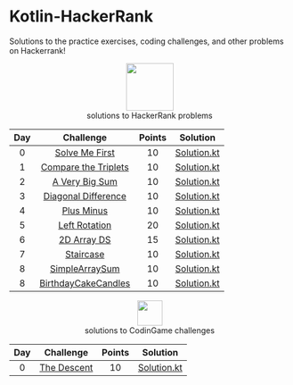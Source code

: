 # Kotlin-HackerRank
Solutions to the practice exercises, coding challenges, and other problems on Hackerrank!
<p align="center">
    <a href="#">
        <img height=85 src="https://sharp.services.greenhouse.io/production/integrations/hackerrank-color-resized-75nmq02hm.png?auto=format&fit=max&lossless=true&q=90&w=430&s=9545d538a825e5ba6ab1bf11ce9b1a24c39d7bf8560c09b65455914542050991">
    </a>
    <br>solutions to HackerRank problems
</p>


| Day |                                                          Challenge                                                         | Points |                                                                                          Solution                                                                                         |
|:---:|:--------------------------------------------------------------------------------------------------------------------------:|:------:|:-----------------------------------------------------------------------------------------------------------------------------------------------------------------------------------------:|
|  0  | [Solve Me First](https://www.hackerrank.com/challenges/solve-me-first/problem)                                              |   10   | [Solution.kt](https://github.com/herreraweb/Kotlin-HackerRank/blob/main/src/main/kotlin/SolveMeFirst.kt)                |
|  1  | [Compare the Triplets](https://www.hackerrank.com/challenges/compare-the-triplets/problem)                                  |   10   | [Solution.kt](https://github.com/herreraweb/Kotlin-HackerRank/blob/main/src/main/kotlin/CompareTheTriplets.kt)          |
|  2  | [A Very Big Sum](https://www.hackerrank.com/challenges/a-very-big-sum/problem)                                              |   10   | [Solution.kt](https://github.com/herreraweb/Kotlin-HackerRank/blob/main/src/main/kotlin/VeryBigSum.kt)                  |
|  3  | [Diagonal Difference](https://www.hackerrank.com/challenges/diagonal-difference/problem)                                    |   10   | [Solution.kt](https://github.com/herreraweb/Kotlin-HackerRank/blob/main/src/main/kotlin/DiagonalDifference.kt)          |
|  4  | [Plus Minus](https://www.hackerrank.com/challenges/plus-minus/problem)                                                      |   10   | [Solution.kt](https://github.com/herreraweb/Kotlin-HackerRank/blob/main/src/main/kotlin/PlusMinus.kt)                   |
|  5  | [Left Rotation](https://www.hackerrank.com/challenges/array-left-rotation/problem)                                           |  20   | [Solution.kt](https://github.com/herreraweb/Kotlin-HackerRank/blob/main/src/main/kotlin/LeftRotation.kt)                |
|  6  | [2D Array DS ](https://www.hackerrank.com/challenges/2d-array/problem)                                           |  15   | [Solution.kt](https://github.com/herreraweb/Kotlin-HackerRank/blob/main/src/main/kotlin/2DArrayDS.kt)                |
|  7  | [Staircase](https://www.hackerrank.com/challenges/staircase/problem)                                           |  10   | [Solution.kt](https://github.com/herreraweb/Kotlin-HackerRank/blob/main/src/main/kotlin/Staircase.kt)                |
|  8  | [SimpleArraySum](https://www.hackerrank.com/challenges/simplearraysum/problem)                                           |  10   | [Solution.kt](https://github.com/herreraweb/Kotlin-HackerRank/blob/main/src/main/kotlin/SimpleArraySum.kt)                |
|  8  | [BirthdayCakeCandles](https://www.hackerrank.com/challenges/simplearraysum/problem)                                           |  10   | [Solution.kt](https://github.com/herreraweb/Kotlin-HackerRank/blob/main/src/main/kotlin/BirthdayCakeCandles.kt)                |



<p align="center">
    <a href="#">
        <img height=45 src="https://logonoid.com/images/codingame-logo.png">
    </a>
    <br>solutions to CodinGame challenges
</p>


| Day |                                                          Challenge                                                         | Points |                                                                                          Solution                                                                                         |
|:---:|:--------------------------------------------------------------------------------------------------------------------------:|:------:|:-----------------------------------------------------------------------------------------------------------------------------------------------------------------------------------------:|
|  0  | [The Descent](https://www.codingame.com/training/easy/the-descent)                                              |   10   | [Solution.kt](https://github.com/herreraweb/Kotlin-HackerRank/blob/main/src/main/kotlin/TheDescent.kt)                |
